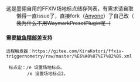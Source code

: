 这是墨翎自用的FFXIV场地标点储存列表，有需求请自取  
　　懒得一直issue了，直接fork（[Anyone](https://gitee.com/hu_ruoyi/ffxiv-triggernometry)）了自己改（  
　　~~我为什么不用WaymarkPresetPlugin呢（~~

#### 需要[鲶鱼精邮差](https://nga.178.com/read.php?tid=19724323)支持
    远程触发器：https://gitee.com/KiraKotori/ffxiv-triggernometry/raw/master/%E6%A0%87%E7%82%B9.xml

     标点宏：/e 设置场地标点。
            /e 设置场地标点2。
